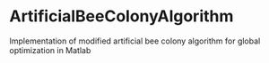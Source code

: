 # ArtificialBeeColonyAlgorithm
Implementation of modified artificial bee colony algorithm for global optimization in Matlab
